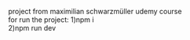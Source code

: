 project from maximilian schwarzmüller udemy course<br>
  for run the project:
1)npm i  
2)npm run dev
